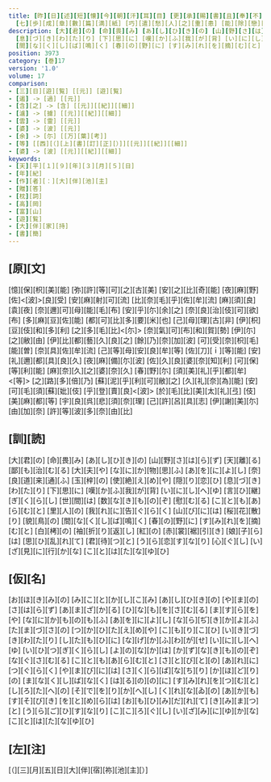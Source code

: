```yaml
---
title: [昨][日][述][短][懐][今][朝][汗][耳][目] [更][承][賜][書][且][奉][不][次] [死][罪][々][々] [不][遺][下][賎][頻][恵] [徳][音] [英]<[霊]>[星][氣][逸][調][過][人] [智][水][仁][山][既][ヒ][琳][瑯][之][光][彩] [潘][江][陸][海][自][坐][詩][書][之][廊][廟] [騁][思][非][常][託][情][有][理]
  [七][歩][成][章][數][篇][満][紙] [巧][遣][愁][人][之][重][患] [能][除][戀][者][之][積][思] [山][柿][歌][泉][比][此][如][蔑] [彫][龍][筆][海][粲][然][得][看][矣] [方][知][僕][之][有][幸][也] [敬][和][歌][其][詞][云]
description: [大][君][の] [命][畏][み] [あ][し][ひ][き][の] [山][野][さ][は][ら][ず] [天][離][る] [鄙][も][治][む][る] [大][夫][や] [な][に][か][物][思][ふ] [あ][を][に][よ][し] [奈][良][道][来][通][ふ] [玉][梓][の] [使][絶][え][め][や] [隠][り][恋][ひ]
  [息][づ][き][わ][た][り] [下][思][に] [嘆][か][ふ][我][が][背] [い][に][し][へ][ゆ] [言][ひ][継][ぎ][く][ら][し] [世][間][は] [数][な][き][も][の][ぞ] [慰][む][る] [こ][と][も][あ][ら][む][と] [里][人][の] [我][れ][に][告][ぐ][ら][く] [山][び][に][は] [桜][花][散][り] [貌][鳥][の]
  [間][な][く][し][ば][鳴][く] [春][の][野][に] [す][み][れ][を][摘][む][と] [白][栲][の] [袖][折][り][返][し] [紅][の] [赤][裳][裾][引][き] [娘][子][ら][は] [思][ひ][乱][れ][て] [君][待][つ][と] [う][ら][恋][す][な][り] [心][ぐ][し] [い][ざ][見][に][行][か][な] [こ][と][は][た][な][ゆ][ひ]
position: 3973
category: [巻]17
version: '1.0'
volume: 17
comparison:
- [三][日][遊][覧] [[元]] [遊][覧]
- [遏] -> [過] [[元]]
- [含][之] -> [含] [[元]][[紀]][[細]]
- [瀘] -> [攄] [[元]][[紀]][[細]]
- [雲] -> [霊] [[元]]
- [婆] -> [波] [[元]]
- [余] -> [尓] [[万][葉][考]]
- [等] [[西][（][上][書][訂][正][）]][[元]][[紀]][[細]]
- [婆] -> [波] [[元]][[紀]][[細]]
keywords:
- [天][平][１][９][年][３][月][５][日]
- [年][紀]
- [作][者][：][大][伴][池][主]
- [贈][答]
- [枕][詞]
- [高][岡]
- [富][山]
- [遊][覧]
- [大][伴][家][持]
- [書][簡]
---
```


## [原][文]

[憶][保][枳][美][能] [弥][許][等][可][之][古][美] [安][之][比][奇][能] [夜][麻][野][佐]<[波]>[良][受] [安][麻][射][可][流] [比][奈][毛][乎][佐][牟][流] [麻][須][良][袁][夜] [奈][邇][可][母][能][毛][布] [安][乎][尓][余][之] [奈][良][治][伎][可][欲][布] [多][麻][豆][佐][能] [都][可][比][多][要][米][也] [己][母][理][古][非] [伊][枳][豆][伎][和][多][利] [之][多][毛][比]<[尓]> [奈][氣][可][布][和][賀][勢] [伊][尓][之][敝][由] [伊][比][都][藝][久][良][之] [餘][乃][奈][加][波] [可][受][奈][枳][毛][能][曽] [奈][具][佐][牟][流] [己][等][母][安][良][牟][等] [佐][刀][ｉ][等][能] [安][礼][邇][都][具][良][久] [夜][麻][備][尓][波] [佐][久][良][婆][奈][知][利] [可][保][等][利][能] [麻][奈][久][之][婆][奈][久] [春][野][尓] [須][美][礼][乎][都][牟]<[等]> [之][路][多][倍][乃] [蘇][泥][乎][利][可][敝][之] [久][礼][奈][為][能] [安][可][毛][須][蘇][妣][伎] [乎][登][賣][良]<[波]> [於][毛][比][美][太][礼][弖] [伎][美][麻][都][等] [宇][良][呉][悲][須][奈][理] [己][許][呂][具][志] [伊][謝][美][尓][由][加][奈] [許][等][波][多][奈][由][比]

## [訓][読]

[大][君][の] [命][畏][み] [あ][し][ひ][き][の] [山][野][さ][は][ら][ず] [天][離][る] [鄙][も][治][む][る] [大][夫][や] [な][に][か][物][思][ふ] [あ][を][に][よ][し] [奈][良][道][来][通][ふ] [玉][梓][の] [使][絶][え][め][や] [隠][り][恋][ひ] [息][づ][き][わ][た][り] [下][思][に] [嘆][か][ふ][我][が][背] [い][に][し][へ][ゆ] [言][ひ][継][ぎ][く][ら][し] [世][間][は] [数][な][き][も][の][ぞ] [慰][む][る] [こ][と][も][あ][ら][む][と] [里][人][の] [我][れ][に][告][ぐ][ら][く] [山][び][に][は] [桜][花][散][り] [貌][鳥][の] [間][な][く][し][ば][鳴][く] [春][の][野][に] [す][み][れ][を][摘][む][と] [白][栲][の] [袖][折][り][返][し] [紅][の] [赤][裳][裾][引][き] [娘][子][ら][は] [思][ひ][乱][れ][て] [君][待][つ][と] [う][ら][恋][す][な][り] [心][ぐ][し] [い][ざ][見][に][行][か][な] [こ][と][は][た][な][ゆ][ひ]

## [仮][名]

[お][ほ][き][み][の] [み][こ][と][か][し][こ][み] [あ][し][ひ][き][の] [や][ま][の][さ][は][ら][ず] [あ][ま][ざ][か][る] [ひ][な][も][を][さ][む][る] [ま][す][ら][を][や] [な][に][か][も][の][も][ふ] [あ][を][に][よ][し] [な][ら][ぢ][き][か][よ][ふ] [た][ま][づ][さ][の] [つ][か][ひ][た][え][め][や] [こ][も][り][こ][ひ] [い][き][づ][き][わ][た][り] [し][た][も][ひ][に] [な][げ][か][ふ][わ][が][せ] [い][に][し][へ][ゆ] [い][ひ][つ][ぎ][く][ら][し] [よ][の][な][か][は] [か][ず][な][き][も][の][ぞ] [な][ぐ][さ][む][る] [こ][と][も][あ][ら][む][と] [さ][と][び][と][の] [あ][れ][に][つ][ぐ][ら][く] [や][ま][び][に][は] [さ][く][ら][ば][な][ち][り] [か][ほ][ど][り][の] [ま][な][く][し][ば][な][く] [は][る][の][の][に] [す][み][れ][を][つ][む][と] [し][ろ][た][へ][の] [そ][で][を][り][か][へ][し] [く][れ][な][ゐ][の] [あ][か][も][す][そ][び][き] [を][と][め][ら][は] [お][も][ひ][み][だ][れ][て] [き][み][ま][つ][と] [う][ら][ご][ひ][す][な][り] [こ][こ][ろ][ぐ][し] [い][ざ][み][に][ゆ][か][な] [こ][と][は][た][な][ゆ][ひ]

## [左][注]

[（][三][月][五][日][大][伴][宿][祢][池][主][）]
